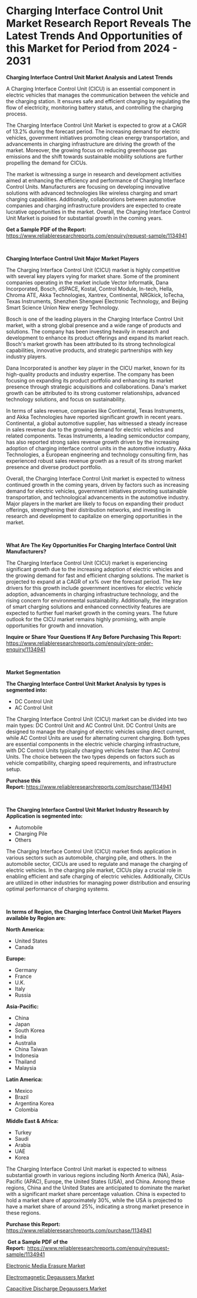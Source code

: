 <p><h1>Charging Interface Control Unit Market Research Report Reveals The Latest Trends And Opportunities of this Market for Period from 2024 - 2031</h1></p><p><strong>Charging Interface Control Unit Market Analysis and Latest Trends</strong></p>
<p><p>A Charging Interface Control Unit (CICU) is an essential component in electric vehicles that manages the communication between the vehicle and the charging station. It ensures safe and efficient charging by regulating the flow of electricity, monitoring battery status, and controlling the charging process.</p><p>The Charging Interface Control Unit Market is expected to grow at a CAGR of 13.2% during the forecast period. The increasing demand for electric vehicles, government initiatives promoting clean energy transportation, and advancements in charging infrastructure are driving the growth of the market. Moreover, the growing focus on reducing greenhouse gas emissions and the shift towards sustainable mobility solutions are further propelling the demand for CICUs.</p><p>The market is witnessing a surge in research and development activities aimed at enhancing the efficiency and performance of Charging Interface Control Units. Manufacturers are focusing on developing innovative solutions with advanced technologies like wireless charging and smart charging capabilities. Additionally, collaborations between automotive companies and charging infrastructure providers are expected to create lucrative opportunities in the market. Overall, the Charging Interface Control Unit Market is poised for substantial growth in the coming years.</p></p>
<p><strong>Get a Sample PDF of the Report:&nbsp;</strong> <a href="https://www.reliableresearchreports.com/enquiry/request-sample/1134941">https://www.reliableresearchreports.com/enquiry/request-sample/1134941</a></p>
<p>&nbsp;</p>
<p><strong>Charging Interface Control Unit Major Market Players</strong></p>
<p><p>The Charging Interface Control Unit (CICU) market is highly competitive with several key players vying for market share. Some of the prominent companies operating in the market include Vector Informatik, Dana Incorporated, Bosch, dSPACE, Kostal, Control Module, In-tech, Hella, Chroma ATE, Akka Technologies, Xantrex, Continental, NRGkick, IoTecha, Texas Instruments, Shenzhen Shengwei Electronic Technology, and Beijing Smart Science Union New energy Technology.</p><p>Bosch is one of the leading players in the Charging Interface Control Unit market, with a strong global presence and a wide range of products and solutions. The company has been investing heavily in research and development to enhance its product offerings and expand its market reach. Bosch's market growth has been attributed to its strong technological capabilities, innovative products, and strategic partnerships with key industry players.</p><p>Dana Incorporated is another key player in the CICU market, known for its high-quality products and industry expertise. The company has been focusing on expanding its product portfolio and enhancing its market presence through strategic acquisitions and collaborations. Dana's market growth can be attributed to its strong customer relationships, advanced technology solutions, and focus on sustainability.</p><p>In terms of sales revenue, companies like Continental, Texas Instruments, and Akka Technologies have reported significant growth in recent years. Continental, a global automotive supplier, has witnessed a steady increase in sales revenue due to the growing demand for electric vehicles and related components. Texas Instruments, a leading semiconductor company, has also reported strong sales revenue growth driven by the increasing adoption of charging interface control units in the automotive industry. Akka Technologies, a European engineering and technology consulting firm, has experienced robust sales revenue growth as a result of its strong market presence and diverse product portfolio.</p><p>Overall, the Charging Interface Control Unit market is expected to witness continued growth in the coming years, driven by factors such as increasing demand for electric vehicles, government initiatives promoting sustainable transportation, and technological advancements in the automotive industry. Major players in the market are likely to focus on expanding their product offerings, strengthening their distribution networks, and investing in research and development to capitalize on emerging opportunities in the market.</p></p>
<p>&nbsp;</p>
<p><strong>What Are The Key Opportunities For Charging Interface Control Unit Manufacturers?</strong></p>
<p><p>The Charging Interface Control Unit (CICU) market is experiencing significant growth due to the increasing adoption of electric vehicles and the growing demand for fast and efficient charging solutions. The market is projected to expand at a CAGR of xx% over the forecast period. The key drivers for this growth include government incentives for electric vehicle adoption, advancements in charging infrastructure technology, and the rising concern for environmental sustainability. Additionally, the integration of smart charging solutions and enhanced connectivity features are expected to further fuel market growth in the coming years. The future outlook for the CICU market remains highly promising, with ample opportunities for growth and innovation.</p></p>
<p><strong>Inquire or Share Your Questions If Any Before Purchasing This Report:</strong> <a href="https://www.reliableresearchreports.com/enquiry/pre-order-enquiry/1134941">https://www.reliableresearchreports.com/enquiry/pre-order-enquiry/1134941</a></p>
<p>&nbsp;</p>
<p><strong>Market Segmentation</strong></p>
<p><strong>The Charging Interface Control Unit Market Analysis by types is segmented into:</strong></p>
<p><ul><li>DC Control Unit</li><li>AC Control Unit</li></ul></p>
<p><p>The Charging Interface Control Unit (CICU) market can be divided into two main types: DC Control Unit and AC Control Unit. DC Control Units are designed to manage the charging of electric vehicles using direct current, while AC Control Units are used for alternating current charging. Both types are essential components in the electric vehicle charging infrastructure, with DC Control Units typically charging vehicles faster than AC Control Units. The choice between the two types depends on factors such as vehicle compatibility, charging speed requirements, and infrastructure setup.</p></p>
<p><strong>Purchase this Report:&nbsp;</strong><a href="https://www.reliableresearchreports.com/purchase/1134941">https://www.reliableresearchreports.com/purchase/1134941</a></p>
<p>&nbsp;</p>
<p><strong>The Charging Interface Control Unit Market Industry Research by Application is segmented into:</strong></p>
<p><ul><li>Automobile</li><li>Charging Pile</li><li>Others</li></ul></p>
<p><p>The Charging Interface Control Unit (CICU) market finds application in various sectors such as automobile, charging pile, and others. In the automobile sector, CICUs are used to regulate and manage the charging of electric vehicles. In the charging pile market, CICUs play a crucial role in enabling efficient and safe charging of electric vehicles. Additionally, CICUs are utilized in other industries for managing power distribution and ensuring optimal performance of charging systems.</p></p>
<p>&nbsp;</p>
<p><strong>In terms of Region, the Charging Interface Control Unit Market Players available by Region are:</strong></p>
<p>
    <p> <strong> North America: </strong>
        <ul>
            <li>United States</li>
            <li>Canada</li>
        </ul>
        </p> 
    <p> <strong> Europe: </strong>
        <ul>
            <li>Germany</li>
            <li>France</li>
            <li>U.K.</li>
            <li>Italy</li>
            <li>Russia</li>
        </ul>
        </p> 
    <p> <strong> Asia-Pacific: </strong>
        <ul>
            <li>China</li>
            <li>Japan</li>
            <li>South Korea</li>
            <li>India</li>
            <li>Australia</li>
            <li>China Taiwan</li>
            <li>Indonesia</li>
            <li>Thailand</li>
            <li>Malaysia</li>
        </ul>
        </p> 
    <p> <strong> Latin America: </strong>
        <ul>
            <li>Mexico</li>
            <li>Brazil</li>
            <li>Argentina Korea</li>
            <li>Colombia</li>
        </ul>
        </p> 
    <p> <strong> Middle East & Africa: </strong>
        <ul>
            <li>Turkey</li>
            <li>Saudi</li>
            <li>Arabia</li>
            <li>UAE</li>
            <li>Korea</li>
        </ul>
    </p>
    </p>
<p><p>The Charging Interface Control Unit market is expected to witness substantial growth in various regions including North America (NA), Asia-Pacific (APAC), Europe, the United States (USA), and China. Among these regions, China and the United States are anticipated to dominate the market with a significant market share percentage valuation. China is expected to hold a market share of approximately 30%, while the USA is projected to have a market share of around 25%, indicating a strong market presence in these regions.</p></p>
<p><strong>Purchase this Report: </strong><a href="https://www.reliableresearchreports.com/purchase/1134941">https://www.reliableresearchreports.com/purchase/1134941</a></p>
<p>&nbsp;<strong>Get a Sample PDF of the Report:&nbsp;&nbsp;</strong><a href="https://www.reliableresearchreports.com/enquiry/request-sample/1134941">https://www.reliableresearchreports.com/enquiry/request-sample/1134941</a></p>
<p><strong></strong></p>
<p><p><a href="https://github.com/gdfhhhj/Market-Research-Report-List-3/blob/main/electronic-media-erasure-market.md">Electronic Media Erasure Market</a></p><p><a href="https://github.com/julyju69/Market-Research-Report-List-2/blob/main/electromagnetic-degaussers-market.md">Electromagnetic Degaussers Market</a></p><p><a href="https://github.com/nathandecarvalho/Market-Research-Report-List-2/blob/main/capacitive-discharge-degaussers-market.md">Capacitive Discharge Degaussers Market</a></p></p>